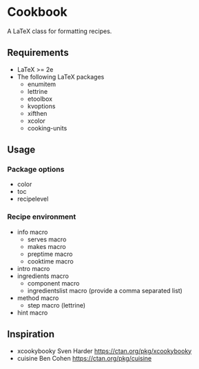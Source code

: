 # Cookbook

A LaTeX class for formatting recipes.

## Requirements

* LaTeX >= 2e
* The following LaTeX packages
  * enumitem
  * lettrine
  * etoolbox
  * kvoptions
  * xifthen
  * xcolor
  * cooking-units

## Usage

### Package options

* color
* toc
* recipelevel

### Recipe environment

* info macro
  * serves macro
  * makes macro
  * preptime macro
  * cooktime macro
* intro macro
* ingredients macro
  * component macro
  * ingredientslist macro (provide a comma separated list)
* method macro
  * step macro (lettrine)
* hint macro

## Inspiration

* xcookybooky Sven Harder https://ctan.org/pkg/xcookybooky
* cuisine Ben Cohen https://ctan.org/pkg/cuisine
